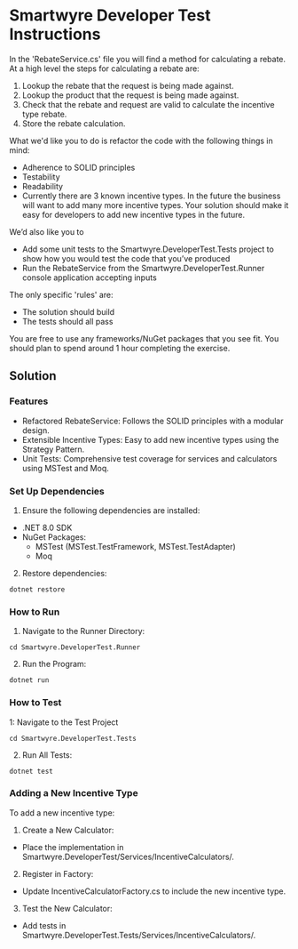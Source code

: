 # Smartwyre Developer Test Instructions

In the 'RebateService.cs' file you will find a method for calculating a rebate. At a high level the steps for calculating a rebate are:

 1. Lookup the rebate that the request is being made against.
 2. Lookup the product that the request is being made against.
 2. Check that the rebate and request are valid to calculate the incentive type rebate.
 3. Store the rebate calculation.

What we'd like you to do is refactor the code with the following things in mind:

 - Adherence to SOLID principles
 - Testability
 - Readability
 - Currently there are 3 known incentive types. In the future the business will want to add many more incentive types. Your solution should make it easy for developers to add new incentive types in the future.

We’d also like you to 
 - Add some unit tests to the Smartwyre.DeveloperTest.Tests project to show how you would test the code that you’ve produced 
 - Run the RebateService from the Smartwyre.DeveloperTest.Runner console application accepting inputs

The only specific 'rules' are:

- The solution should build
- The tests should all pass

You are free to use any frameworks/NuGet packages that you see fit. You should plan to spend around 1 hour completing the exercise.

## Solution

### Features
* Refactored RebateService: Follows the SOLID principles with a modular design.
* Extensible Incentive Types: Easy to add new incentive types using the Strategy Pattern.
* Unit Tests: Comprehensive test coverage for services and calculators using MSTest and Moq.

### Set Up Dependencies
1. Ensure the following dependencies are installed:

- .NET 8.0 SDK
- NuGet Packages:
    * MSTest (MSTest.TestFramework, MSTest.TestAdapter)
    * Moq

2. Restore dependencies:
```
dotnet restore
```

### How to Run
1. Navigate to the Runner Directory:
```
cd Smartwyre.DeveloperTest.Runner
```
2. Run the Program:
```
dotnet run
```

### How to Test
1: Navigate to the Test Project
```
cd Smartwyre.DeveloperTest.Tests
```
2. Run All Tests:
```
dotnet test
```

### Adding a New Incentive Type

To add a new incentive type:
1. Create a New Calculator:
- Place the implementation in Smartwyre.DeveloperTest/Services/IncentiveCalculators/.

2. Register in Factory:
- Update IncentiveCalculatorFactory.cs to include the new incentive type.

3. Test the New Calculator:
- Add tests in Smartwyre.DeveloperTest.Tests/Services/IncentiveCalculators/.


